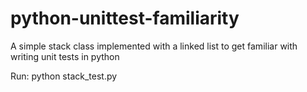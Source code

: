 # python-unittest-familiarity
A simple stack class implemented with a linked list to get familiar with writing unit tests in python

Run: python stack_test.py
